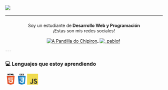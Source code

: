 <img src="https://www.upo.es/diario/wp-content/uploads/2016/05/informatica.jpg">

---

###
<p align="center">Soy un estudiante de<strong> Desarrollo Web y Programación</strong> <br />¡Estas son mis redes sociales!</p>
<p align="center">
    <a href="" target="blank" style="margin-right: 4px">
        <img align="center" src="https://simpleicons.org/icons/discord.svg" alt="A Pandilla do Chipiron" height="28px" width="28px">
    <a href="https://www.instagram.com/_pablof/" target="blank" style="margin-right: 4px">
        <img align="center" src="https://simpleicons.org/icons/instagram.svg" alt="_pablof" height="28px" width="28px">
    </a>
</p>
---

### 💻 Lenguajes que estoy aprendiendo

<img align="left" alt="HTML5" width="35px" src="https://raw.githubusercontent.com/github/explore/80688e429a7d4ef2fca1e82350fe8e3517d3494d/topics/html/html.png" />
<img align="left" alt="CSS" width="35px" src="https://raw.githubusercontent.com/github/explore/80688e429a7d4ef2fca1e82350fe8e3517d3494d/topics/css/css.png" />
<img align="left" alt="JAVASCRIPT" width="35px" src="https://raw.githubusercontent.com/github/explore/80688e429a7d4ef2fca1e82350fe8e3517d3494d/topics/javascript/javascript.png" />
